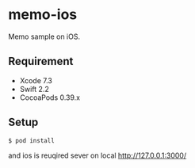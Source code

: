 # memo-ios
Memo sample on iOS.

## Requirement
- Xcode 7.3
- Swift 2.2
- CocoaPods 0.39.x

## Setup
```sh
$ pod install
```

and ios is reuqired sever on local http://127.0.0.1:3000/
